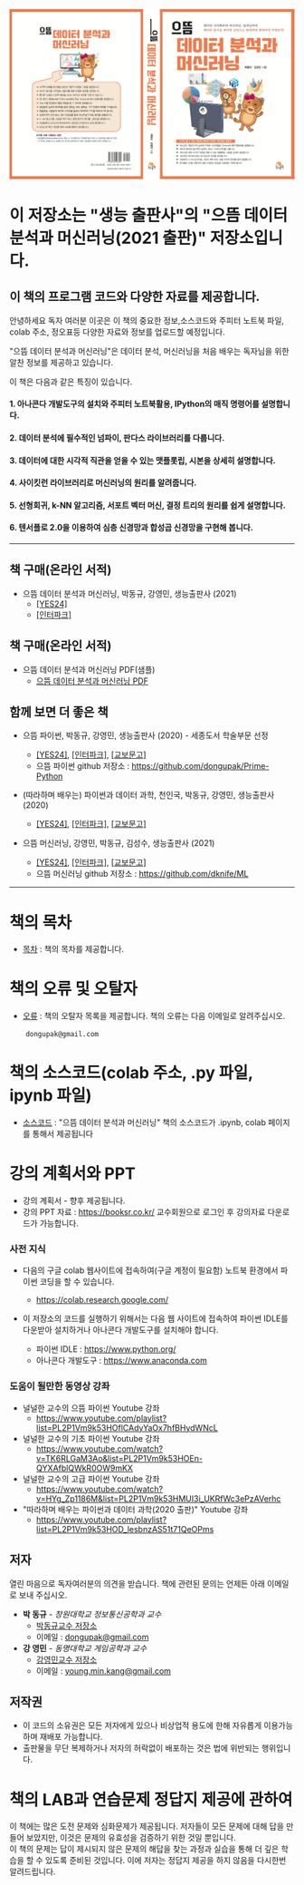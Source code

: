 <p align="center">
  <img src="img/Prime-DataML-cover1.png" width=650px>
</p>

# 이 저장소는 "생능 출판사"의 "으뜸 데이터 분석과 머신러닝(2021 출판)" 저장소입니다.
## 이 책의 프로그램 코드와 다양한 자료를 제공합니다.

안녕하세요 독자 여러분 이곳은 이 책의 중요한 정보,소스코드와 주피터 노트북 파일, colab 주소, 정오표등 다양한 자료와 정보를 업로드할 예정입니다.

"으뜸 데이터 분석과 머신러닝"은 데이터 분석, 머신러닝을 처음 배우는 독자님을 위한 알찬 정보를 제공하고 있습니다.

이 책은 다음과 같은 특징이 있습니다.

#### 1. 아나콘다 개발도구의 설치와 주피터 노트북활용, IPython의 매직 명령어를 설명합니다.
#### 2. 데이터 분석에 필수적인 넘파이, 판다스 라이브러리를 다룹니다.
#### 3. 데이터에 대한 시각적 직관을 얻을 수 있는 맷플롯립, 시본을 상세히 설명합니다.
#### 4. 사이킷런 라이브러리로 머신러닝의 원리를 알려줍니다.
#### 5. 선형회귀, k-NN 알고리즘, 서포트 벡터 머신, 결정 트리의 원리를 쉽게 설명합니다.
#### 6. 텐서플로 2.0을 이용하여 심층 신경망과 합성곱 신경망을 구현해 봅니다.

***
## 책 구매(온라인 서적)
* 으뜸 데이터 분석과 머신러닝, 박동규, 강영민, 생능출판사 (2021)
   * [[YES24]](http://www.yes24.com/Product/Goods/105422959)
   * [[인터파크]](http://http://book.interpark.com/product/BookDisplay.do?_method=detail&sc.shopNo=0000400000&sc.prdNo=354325192&pis1=book&pis2=product)

## 책 구매(온라인 서적)
* 으뜸 데이터 분석과 머신러닝 PDF(샘플)
   * [으뜸 데이터 분석과 머신러닝 PDF](https://github.com/dongupak/DataML/blob/master/으뜸데이터분석과머신러닝_샘플챕터.pdf)

## 함께 보면 더 좋은 책
* 으뜸 파이썬, 박동규, 강영민, 생능출판사 (2020) - 세종도서 학술부문 선정
   * [[YES24]](http://www.yes24.com/Product/Goods/89140722), [[인터파크]](http://book.interpark.com/product/BookDisplay.do?_method=detail&sc.shopNo=0000400000&sc.prdNo=330274507&pis1=book&pis2=product), [[교보문고]](http://www.kyobobook.co.kr/product/detailViewKor.laf?ejkGb=KOR&mallGb=KOR&barcode=9788970503691&orderClick=LEa&Kc=)
   * 으뜸 파이썬 github 저장소 : https://github.com/dongupak/Prime-Python

* (따라하며 배우는) 파이썬과 데이터 과학, 천인국, 박동규, 강영민, 생능출판사 (2020)
  * [[YES24]](http://www.yes24.com/Product/Goods/96555988), [[인터파크]](http://book.interpark.com/product/BookDisplay.do?_method=detail&sc.shopNo=0000400000&sc.prdNo=345271510&sc.saNo=003002001&bid1=search&bid2=product&bid3=title&bid4=001), [[교보문고]](http://www.kyobobook.co.kr/product/detailViewKor.laf?ejkGb=KOR&mallGb=KOR&barcode=9788970504773&orderClick=LEa&Kc=) 

* 으뜸 머신러닝, 강영민, 박동규, 김성수, 생능출판사 (2021)
   * [[YES24]](http://www.yes24.com/Product/Goods/102577953), [[인터파크]](http://book.interpark.com/product/BookDisplay.do?_method=detail&sc.shopNo=0000400000&sc.prdNo=352099030&sc.saNo=003002001&bid1=search&bid2=product&bid3=title&bid4=001), [[교보문고]](http://www.kyobobook.co.kr/product/detailViewKor.laf?ejkGb=KOR&mallGb=KOR&barcode=9788970504919&orderClick=LEa&Kc=)
   * 으뜸 머신러닝 github 저장소 : https://github.com/dknife/ML

***
# 책의 목차
* [목차](https://github.com/dongupak/DataML/blob/master/contents.md)
: 책의 목차를 제공합니다.

# 책의 오류 및 오탈자
* [오류](https://github.com/dongupak/DataML/blob/master/errata-ver1.md)
: 책의 오탈자 목록을 제공합니다.
책의 오류는 다음 이메일로 알려주십시오.
```
    dongupak@gmail.com
```

# 책의 소스코드(colab 주소, .py 파일, ipynb 파일)
* [소스코드](https://github.com/dongupak/DataML/blob/master/src/)
: "으뜸 데이터 분석과 머신러닝" 책의 소스코드가 .ipynb, colab 페이지를 통해서 제공됩니다

# 강의 계획서와 PPT
* 강의 계획서 - 향후 제공됩니다.
* 강의 PPT 자료 : https://booksr.co.kr/ 교수회원으로 로그인 후 강의자료 다운로드가 가능합니다.

### 사전 지식
* 다음의 구글 colab 웹사이트에 접속하여(구글 계정이 필요함) 노트북 환경에서 파이썬 코딩을 할 수 있습니다.
   * https://colab.research.google.com/

* 이 저장소의 코드를 실행하기 위해서는 다음 웹 사이트에 접속하여 파이썬 IDLE를 다운받아 설치하거나 아나콘다 개발도구를 설치해야 합니다.
   * 파이썬 IDLE : https://www.python.org/
   * 아나콘다 개발도구 : https://www.anaconda.com
    
### 도움이 될만한 동영상 강좌
* 널널한 교수의 으뜸 파이썬 Youtube 강좌
  * https://www.youtube.com/playlist?list=PL2P1Vm9k53HOflCAdyYaOx7hfBHydWNcL
* 널널한 교수의 기초 파이썬 Youtube 강좌
  * https://www.youtube.com/watch?v=TK6RLGaM3Ao&list=PL2P1Vm9k53HOEn-QYXAfblQWkR0OW9mKX
* 널널한 교수의 고급 파이썬 Youtube 강좌
  * https://www.youtube.com/watch?v=HYg_Zp1186M&list=PL2P1Vm9k53HMUI3i_UKRfWc3ePzAVerhc
* "따라하며 배우는 파이썬과 데이터 과학(2020 출판)" Youtube 강좌
  * https://www.youtube.com/playlist?list=PL2P1Vm9k53HOD_lesbnzAS51t71QeOPms

## 저자
열린 마음으로 독자여러분의 의견을 받습니다. 책에 관련된 문의는 언제든 아래 이메일로 보내 주십시오.
* **박 동규** - *창원대학교 정보통신공학과 교수* 
  * [박동규교수 저장소](https://github.com/dongupak)
  * 이메일 : dongupak@gmail.com
* **강 영민** - *동명대학교 게임공학과 교수* 
  * [강영민교수 저장소](https://github.com/dknife)
  * 이메일 : young.min.kang@gmail.com
  
## 저작권
* 이 코드의 소유권은 모든 저자에게 있으나 비상업적 용도에 한해 자유롭게 이용가능하며 재배포 가능합니다.
* 출판물을 무단 복제하거나 저자의 허락없이 배포하는 것은 법에 위반되는 행위입니다.

# 책의 LAB과 연습문제 정답지 제공에 관하여
이 책에는 많은 도전 문제와 심화문제가 제공됩니다. 저자들이 모든 문제에 대해 답을 만들어 보았지만, 이것은 문제의 유효성을 검증하기 위한 것일 뿐입니다.  
이 책의 문제는 답이 제시되지 않은 문제의 해답을 찾는 과정과 실습을 통해 더 깊은 학습을 할 수 있도록 준비된 것입니다.
이에 저자는 정답지 제공을 하지 않음을 다시한번 알려드립니다.
